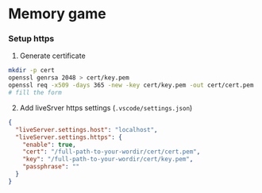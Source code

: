 # Memory game

### Setup https

1. Generate certificate

```bash
mkdir -p cert
openssl genrsa 2048 > cert/key.pem
openssl req -x509 -days 365 -new -key cert/key.pem -out cert/cert.pem
# fill the form
```

2. Add liveSrver https settings (`.vscode/settings.json`)

```json
{
  "liveServer.settings.host": "localhost",
  "liveServer.settings.https": {
    "enable": true,
    "cert": "/full-path-to-your-wordir/cert/cert.pem",
    "key": "/full-path-to-your-wordir/cert/key.pem",
    "passphrase": ""
  }
}
```
